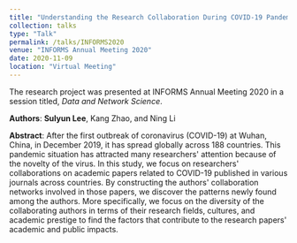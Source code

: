 ```yaml
---
title: "Understanding the Research Collaboration During COVID-19 Pandemic"
collection: talks
type: "Talk"
permalink: /talks/INFORMS2020
venue: "INFORMS Annual Meeting 2020"
date: 2020-11-09
location: "Virtual Meeting"
---
```

The research project was presented at INFORMS Annual Meeting 2020 in a session titled, *Data and Network Science*.


**Authors**:
**Sulyun Lee**, Kang Zhao, and Ning Li

**Abstract**:
After the first outbreak of coronavirus (COVID-19) at Wuhan, China, in December 2019, it has spread globally across 188 countries. This pandemic situation has attracted many researchers' attention because of the novelty of the virus. In this study, we focus on researchers' collaborations on academic papers related to COVID-19 published in various journals across countries. By constructing the authors' collaboration networks involved in those papers, we discover the patterns newly found among the authors. More specifically, we focus on the diversity of the collaborating authors in terms of their research fields, cultures, and academic prestige to find the factors that contribute to the research papers' academic and public impacts.
